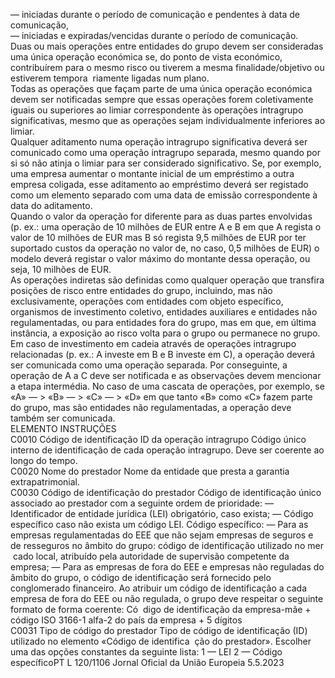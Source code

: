 
— iniciadas durante o período de comunicação e pendentes à data de comunicação,  
— iniciadas e expiradas/vencidas durante o período de comunicação.  
Duas ou mais operações entre entidades do grupo devem ser consideradas uma única operação económica se, do ponto 
de vista económico, contribuírem para o mesmo risco ou tiverem a mesma finalidade/objetivo ou estiverem tempora ­
riamente ligadas num plano.  
Todas as operações que façam parte de uma única operação económica devem ser notificadas sempre que essas 
operações forem coletivamente iguais ou superiores ao limiar correspondente às operações intragrupo significativas, 
mesmo que as operações sejam individualmente inferiores ao limiar.  
Qualquer aditamento numa operação intragrupo significativa deverá ser comunicado como uma operação intragrupo 
separada, mesmo quando por si só não atinja o limiar para ser considerado significativo. Se, por exemplo, uma empresa 
aumentar o montante inicial de um empréstimo a outra empresa coligada, esse aditamento ao empréstimo deverá ser 
registado como um elemento separado com uma data de emissão correspondente à data do aditamento.  
Quando o valor da operação for diferente para as duas partes envolvidas (p. ex.: uma operação de 10 milhões de EUR 
entre A e B em que A regista o valor de 10 milhões de EUR mas B só regista 9,5 milhões de EUR por ter suportado 
custos da operação no valor de, no caso, 0,5 milhões de EUR) o modelo deverá registar o valor máximo do montante 
dessa operação, ou seja, 10 milhões de EUR.  
As operações indiretas são definidas como qualquer operação que transfira posições de risco entre entidades do grupo, 
incluindo, mas não exclusivamente, operações com entidades com objeto específico, organismos de investimento 
coletivo, entidades auxiliares e entidades não regulamentadas, ou para entidades fora do grupo, mas em que, em última 
instância, a exposição ao risco volta para o grupo ou permanece no grupo. Em caso de investimento em cadeia através 
de operações intragrupo relacionadas (p. ex.: A investe em B e B investe em C), a operação deverá ser comunicada como 
uma operação separada. Por conseguinte, a operação de A a C deve ser notificada e as observações devem mencionar a 
etapa intermédia. No caso de uma cascata de operações, por exemplo, se «A» — > «B» — > «C» — > «D» em que tanto 
«B» como «C» fazem parte do grupo, mas são entidades não regulamentadas, a operação deve também ser comunicada.  
ELEMENTO  INSTRUÇÕES  
C0010  Código de identificação ID da 
operação intragrupo  Código único interno de identificação de cada operação intragrupo. Deve ser 
coerente ao longo do tempo.  
C0020  Nome do prestador  Nome da entidade que presta a garantia extrapatrimonial.  
C0030  Código de identificação do 
prestador  Código de identificação único associado ao prestador com a seguinte ordem de 
prioridade: 
— Identificador de entidade jurídica (LEI) obrigatório, caso exista; 
— Código específico caso não exista um código LEI. 
Código específico: 
— Para as empresas regulamentadas do EEE que não sejam empresas de seguros e 
de resseguros no âmbito do grupo: código de identificação utilizado no mer ­
cado local, atribuído pela autoridade de supervisão competente da empresa; 
— Para as empresas de fora do EEE e empresas não reguladas do âmbito do 
grupo, o código de identificação será fornecido pelo conglomerado financeiro. 
Ao atribuir um código de identificação a cada empresa de fora do EEE ou não 
regulada, o grupo deve respeitar o seguinte formato de forma coerente: Có ­
digo de identificação da empresa-mãe + código ISO 3166-1 alfa-2 do país da 
empresa + 5 dígitos  
C0031  Tipo de código do prestador  Tipo de código de identificação (ID) utilizado no elemento «Código de identifica ­
ção do prestador». Escolher uma das opções constantes da seguinte lista: 
1 — LEI 
2 — Código específicoPT  L 120/1106 Jornal Oficial da União Europeia 5.5.2023